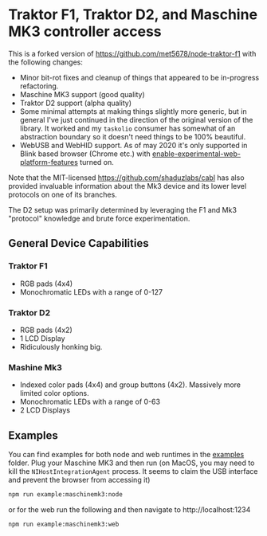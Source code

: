 # Traktor F1, Traktor D2, and Maschine MK3 controller access

This is a forked version of https://github.com/met5678/node-traktor-f1 with
the following changes:

- Minor bit-rot fixes and cleanup of things that appeared to be in-progress
  refactoring.
- Maschine MK3 support (good quality)
- Traktor D2 support (alpha quality)
- Some minimal attempts at making things slightly more generic, but in general
  I've just continued in the direction of the original version of the library.
  It worked and my `taskolio` consumer has somewhat of an abstraction boundary
  so it doesn't need things to be 100% beautiful.
- WebUSB and WebHID support. As of may 2020 it's only supported in Blink based
  browser (Chrome etc.) with [enable-experimental-web-platform-features](chrome://flags/#enable-experimental-web-platform-features)
  turned on.

Note that the MIT-licensed https://github.com/shaduzlabs/cabl has also provided
invaluable information about the Mk3 device and its lower level protocols on one
of its branches.

The D2 setup was primarily determined by leveraging the F1 and Mk3 "protocol"
knowledge and brute force experimentation.

## General Device Capabilities

### Traktor F1

- RGB pads (4x4)
- Monochromatic LEDs with a range of 0-127

### Traktor D2

- RGB pads (4x2)
- 1 LCD Display
- Ridiculously honking big.

### Mashine Mk3

- Indexed color pads (4x4) and group buttons (4x2). Massively more limited
  color options.
- Monochromatic LEDs with a range of 0-63
- 2 LCD Displays

## Examples

You can find examples for both node and web runtimes in the [examples](./examples)
folder. Plug your Maschine MK3 and then run (on MacOS, you may need to kill the
`NIHostIntegrationAgent` process. It seems to claim the USB interface and prevent
the browser from accessing it)

```bash
npm run example:maschinemk3:node
```

or for the web run the following and then navigate to http://localhost:1234

```bash
npm run example:maschinemk3:web
```
